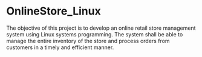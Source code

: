 # OnlineStore_Linux
The objective of this project is to develop an online retail store management system using Linux systems programming.  The system shall be able to manage the entire inventory of the store and process orders from customers in a timely and efficient manner.
